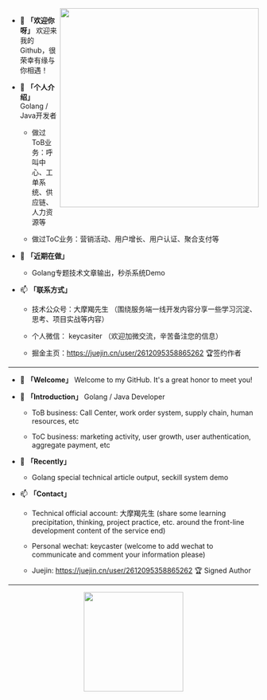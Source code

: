 <img align="right" src="https://github-readme-stats.vercel.app/api?username=keycasiter&show_icons=true?&hide_title=true" width="400px"  />


- 👋 **「欢迎你呀」** 欢迎来我的Github，很荣幸有缘与你相遇！

- 👀 **「个人介绍」** Golang / Java开发者
    + 做过ToB业务：呼叫中心、工单系统、供应链、人力资源等
    
    + 做过ToC业务：营销活动、用户增长、用户认证、聚合支付等

- 🌱 **「近期在做」** 

    + Golang专题技术文章输出，秒杀系统Demo

- 📫 **「联系方式」** 

    + 技术公众号：大摩羯先生  （围绕服务端一线开发内容分享一些学习沉淀、思考、项目实战等内容）
    
    + 个人微信： keycasiter （欢迎加微交流，辛苦备注您的信息）

    + 掘金主页：https://juejin.cn/user/2612095358865262 🏆签约作者
    
----

- 👋 **「Welcome」** Welcome to my GitHub. It's a great honor to meet you!


- 👀 **「Introduction」** Golang / Java Developer

  + ToB business: Call Center, work order system, supply chain, human resources, etc

  + ToC business: marketing activity, user growth, user authentication, aggregate payment, etc

- 🌱 **「Recently」**

  + Golang special technical article output, seckill system demo

- 📫 **「Contact」**

  + Technical official account: 大摩羯先生 (share some learning precipitation, thinking, project practice, etc. around the front-line development content of the service end)

  + Personal wechat: keycaster (welcome to add wechat to communicate and comment your information please)
  
  + Juejin: https://juejin.cn/user/2612095358865262 🏆 Signed Author

----
<div align="center">
<img src="https://user-images.githubusercontent.com/10896186/178912947-50d44e55-4f40-4289-b409-c1bf0ba93ebe.png" width="200px" />
</div>
